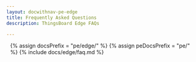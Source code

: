```yaml
---
layout: docwithnav-pe-edge
title: Frequently Asked Questions
description: ThingsBoard Edge FAQs

---
```


<style>
  details {
    padding: 10px 0 10px;
    margin-bottom: 3px;
    overflow: hidden;
  }

  summary {
    display: flex;
    align-items: left;
    justify-content: left;
    padding: 0 10px;
    cursor: pointer;
    line-height: 10px;
  }

  p {
    margin: 10px 0 10px 10px;
  }
</style>

{% assign docsPrefix = "pe/edge/" %}
{% assign peDocsPrefix = "pe/" %}
{% include docs/edge/faq.md %}